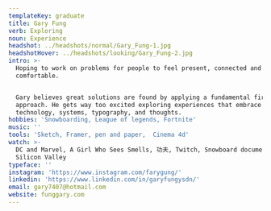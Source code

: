 ```yaml
---
templateKey: graduate
title: Gary Fung
verb: Exploring
noun: Experience
headshot: ../headshots/normal/Gary_Fung-1.jpg
headshotHover: ../headshots/looking/Gary_Fung-2.jpg
intro: >-
  Hoping to work on problems for people to feel present, connected and
  comfortable. 


  Gary believes great solutions are found by applying a fundamental first
  approach. He gets way too excited exploring experiences that embrace
  technology, systems, typography, and thoughts.
hobbies: 'Snowboarding, League of legends, Fortnite'
music: ''
tools: 'Sketch, Framer, pen and paper,  Cinema 4d'
watch: >-
  DC and Marvel, A Girl Who Sees Smells, 功夫, Twitch, Snowboard documentaries and
  Silicon Valley
typeface: ''
instagram: 'https://www.instagram.com/farygung/'
linkedin: 'https://www.linkedin.com/in/garyfungysdn/'
email: gary7407@hotmail.com
website: funggary.com
---
```


